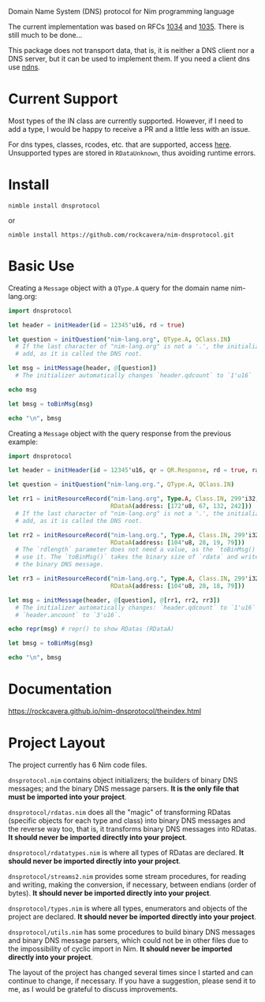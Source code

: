 Domain Name System (DNS) protocol for Nim programming language

The current implementation was based on RFCs [1034](https://tools.ietf.org/html/rfc1034) and [1035](https://tools.ietf.org/html/rfc1035). There is still much to be done...

This package does not transport data, that is, it is neither a DNS client nor a DNS server, but it can be used to implement them. If you need a client dns use [ndns](https://github.com/rockcavera/nim-ndns).
# Current Support
Most types of the IN class are currently supported. However, if I need to add a type, I would be happy to receive a PR and a little less with an issue.

For dns types, classes, rcodes, etc. that are supported, access [here](https://rockcavera.github.io/nim-dnsprotocol/dnsprotocol/types.html). Unsupported types are stored in `RDataUnknown`, thus avoiding runtime errors.
# Install
`nimble install dnsprotocol`

or

`nimble install https://github.com/rockcavera/nim-dnsprotocol.git`
# Basic Use
Creating a `Message` object with a `QType.A` query for the domain name nim-lang.org:
```nim
import dnsprotocol

let header = initHeader(id = 12345'u16, rd = true)

let question = initQuestion("nim-lang.org", QType.A, QClass.IN)
  # If the last character of "nim-lang.org" is not a '.', the initializer will
  # add, as it is called the DNS root.

let msg = initMessage(header, @[question])
  # The initializer automatically changes `header.qdcount` to `1'u16`

echo msg

let bmsg = toBinMsg(msg)

echo "\n", bmsg
```

Creating a `Message` object with the query response from the previous example:
```nim
import dnsprotocol

let header = initHeader(id = 12345'u16, qr = QR.Response, rd = true, ra = true)

let question = initQuestion("nim-lang.org.", QType.A, QClass.IN)

let rr1 = initResourceRecord("nim-lang.org", Type.A, Class.IN, 299'i32, 4'u16,
                             RDataA(address: [172'u8, 67, 132, 242]))
  # If the last character of "nim-lang.org" is not a '.', the initializer will
  # add, as it is called the DNS root.

let rr2 = initResourceRecord("nim-lang.org.", Type.A, Class.IN, 299'i32, 4'u16,
                             RDataA(address: [104'u8, 28, 19, 79]))
  # The `rdlength` parameter does not need a value, as the `toBinMsg()` does not
  # use it. The `toBinMsg()` takes the binary size of `rdata` and writes it to
  # the binary DNS message.

let rr3 = initResourceRecord("nim-lang.org.", Type.A, Class.IN, 299'i32, 4'u16,
                             RDataA(address: [104'u8, 28, 18, 79]))

let msg = initMessage(header, @[question], @[rr1, rr2, rr3])
  # The initializer automatically changes: `header.qdcount` to `1'u16` and
  # `header.ancount` to `3'u16`.

echo repr(msg) # repr() to show RDatas (RDataA)

let bmsg = toBinMsg(msg)

echo "\n", bmsg
```
# Documentation
https://rockcavera.github.io/nim-dnsprotocol/theindex.html
# Project Layout
The project currently has 6 Nim code files.

`dnsprotocol.nim` contains object initializers; the builders of binary DNS messages; and the binary DNS message parsers. **It is the only file that must be imported into your project**.

`dnsprotocol/rdatas.nim` does all the "magic" of transforming RDatas (specific objects for each type and class) into binary DNS messages and the reverse way too, that is, it transforms binary DNS messages into RDatas. **It should never be imported directly into your project**.

`dnsprotocol/rdatatypes.nim` is where all types of RDatas are declared. **It should never be imported directly into your project**.

`dnsprotocol/streams2.nim` provides some stream procedures, for reading and writing, making the conversion, if necessary, between endians (order of bytes). **It should never be imported directly into your project**.

`dnsprotocol/types.nim` is where all types, enumerators and objects of the project are declared. **It should never be imported directly into your project**.

`dnsprotocol/utils.nim` has some procedures to build binary DNS messages and binary DNS message parsers, which could not be in other files due to the impossibility of cyclic import in Nim. **It should never be imported directly into your project**.

The layout of the project has changed several times since I started and can continue to change, if necessary. If you have a suggestion, please send it to me, as I would be grateful to discuss improvements.
